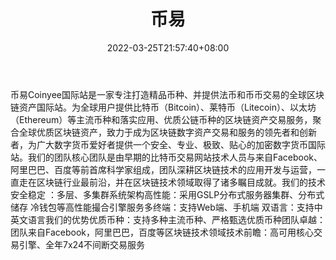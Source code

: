 ﻿---
weight: 
title: "币易"
description: "币易Coinyee国际站是一家专注打造精品币种、并提供法币和币币交易的全球区块链资产国际站。为全球用户提供比特币（Bitcoin）、莱特币（Litecoin）、以太坊（Ethereum）等主流币种"
date: 2022-03-25T21:57:40+08:00
lastmod: 2022-03-25T16:45:40+08:00
draft: false
authors: ["Metabd"]
featuredImage: "biyi.webp"
link: ""
tags: ["交易所","币易"]
categories: ["navigation"]
navigation: ["交易所"]
lightgallery: true
toc: true
pinned: false
recommend: false
recommend1: false
---
币易Coinyee国际站是一家专注打造精品币种、并提供法币和币币交易的全球区块链资产国际站。为全球用户提供比特币（Bitcoin）、莱特币（Litecoin）、以太坊（Ethereum）等主流币种和落实应用、优质公链币种的区块链资产交易服务，聚合全球优质区块链资产，致力于成为区块链数字资产交易和服务的领先者和创新者，为广大数字货币爱好者提供一个安全、专业、极致、贴心的加密数字货币国际站。我们的团队核心团队是由早期的比特币交易网站技术人员与来自Facebook、阿里巴巴、百度等前首席科学家组成，团队深耕区块链技术的应用开发与运营，一直走在区块链行业最前沿，并在区块链技术领域取得了诸多瞩目成就。我们的技术安全稳定 ：多层、多集群系统架构高性能：采用GSLP分布式服务器集群、分布式储存 冷钱包等高性能撮合引擎服务多终端：支持Web端、手机端 双语言：支持中英文语言我们的优势优质币种：支持多种主流币种、严格甄选优质币种团队卓越：团队来自Facebook，阿里巴巴，百度等区块链技术领域技术前瞻：高可用核心交易引擎、全年7x24不间断交易服务
